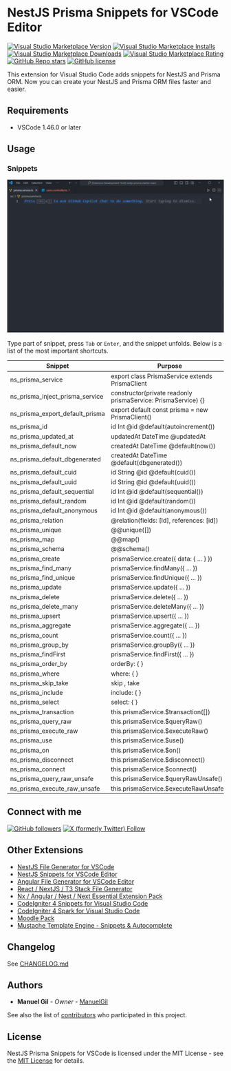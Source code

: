 # NestJS Prisma Snippets for VSCode Editor

[![Visual Studio Marketplace Version](https://img.shields.io/visual-studio-marketplace/v/imgildev.vscode-nestjs-prisma-snippets?style=for-the-badge&label=VS%20Marketplace&logo=visual-studio-code)](https://marketplace.visualstudio.com/items?itemName=imgildev.vscode-nestjs-prisma-snippets)
[![Visual Studio Marketplace Installs](https://img.shields.io/visual-studio-marketplace/i/imgildev.vscode-nestjs-prisma-snippets?style=for-the-badge&logo=visual-studio-code)](https://marketplace.visualstudio.com/items?itemName=imgildev.vscode-nestjs-prisma-snippets)
[![Visual Studio Marketplace Downloads](https://img.shields.io/visual-studio-marketplace/d/imgildev.vscode-nestjs-prisma-snippets?style=for-the-badge&logo=visual-studio-code)](https://marketplace.visualstudio.com/items?itemName=imgildev.vscode-nestjs-prisma-snippets)
[![Visual Studio Marketplace Rating](https://img.shields.io/visual-studio-marketplace/r/imgildev.vscode-nestjs-prisma-snippets?style=for-the-badge&logo=visual-studio-code)](https://marketplace.visualstudio.com/items?itemName=imgildev.vscode-nestjs-prisma-snippets&ssr=false#review-details)
[![GitHub Repo stars](https://img.shields.io/github/stars/ManuelGil/vscode-nestjs-prisma-snippets?style=for-the-badge&logo=github)](https://github.com/ManuelGil/vscode-nestjs-prisma-snippets)
[![GitHub license](https://img.shields.io/github/license/ManuelGil/vscode-nestjs-prisma-snippets?style=for-the-badge&logo=github)](https://github.com/ManuelGil/vscode-nestjs-prisma-snippets/blob/main/LICENSE)

This extension for Visual Studio Code adds snippets for NestJS and Prisma ORM. Now you can create your NestJS and Prisma ORM files faster and easier.

## Requirements

- VSCode 1.46.0 or later

## Usage

### Snippets

![demo](https://raw.githubusercontent.com/ManuelGil/vscode-nestjs-prisma-snippets/main/docs/images/demo.gif)

Type part of snippet, press `Tab` or `Enter`, and the snippet unfolds. Below is a list of the most important shortcuts.

| Snippet | Purpose |
| --- | --- |
| ns_prisma_service | export class PrismaService extends PrismaClient |
| ns_prisma_inject_prisma_service | constructor(private readonly prismaService: PrismaService) {} |
| ns_prisma_export_default_prisma | export default const prisma = new PrismaClient() |
| ns_prisma_id | id Int @id @default(autoincrement()) |
| ns_prisma_updated_at | updatedAt DateTime @updatedAt |
| ns_prisma_default_now | createdAt DateTime @default(now()) |
| ns_prisma_default_dbgenerated | createdAt DateTime @default(dbgenerated()) |
| ns_prisma_default_cuid | id String @id @default(cuid()) |
| ns_prisma_default_uuid | id String @id @default(uuid()) |
| ns_prisma_default_sequential | id Int @id @default(sequential()) |
| ns_prisma_default_random | id Int @id @default(random()) |
| ns_prisma_default_anonymous | id Int @id @default(anonymous()) |
| ns_prisma_relation | @relation(fields: [Id], references: [id]) |
| ns_prisma_unique | @@unique([]) |
| ns_prisma_map | @@map() |
| ns_prisma_schema | @@schema() |
| ns_prisma_create | prismaService.create({ data: { ... } }) |
| ns_prisma_find_many | prismaService.findMany({ ... }) |
| ns_prisma_find_unique | prismaService.findUnique({ ... }) |
| ns_prisma_update | prismaService.update({ ... }) |
| ns_prisma_delete | prismaService.delete({ ... }) |
| ns_prisma_delete_many | prismaService.deleteMany({ ... }) |
| ns_prisma_upsert | prismaService.upsert({ ... }) |
| ns_prisma_aggregate | prismaService.aggregate({ ... }) |
| ns_prisma_count | prismaService.count({ ... }) |
| ns_prisma_group_by | prismaService.groupBy({ ... }) |
| ns_prisma_findFirst | prismaService.findFirst({ ... }) |
| ns_prisma_order_by | orderBy: { } |
| ns_prisma_where | where: { } |
| ns_prisma_skip_take | skip , take |
| ns_prisma_include | include: { } |
| ns_prisma_select | select: { } |
| ns_prisma_transaction | this.prismaService.$transaction([]) |
| ns_prisma_query_raw | this.prismaService.$queryRaw() |
| ns_prisma_execute_raw | this.prismaService.$executeRaw() |
| ns_prisma_use | this.prismaService.$use() |
| ns_prisma_on | this.prismaService.$on() |
| ns_prisma_disconnect | this.prismaService.$disconnect() |
| ns_prisma_connect | this.prismaService.$connect() |
| ns_prisma_query_raw_unsafe | this.prismaService.$queryRawUnsafe() |
| ns_prisma_execute_raw_unsafe | this.prismaService.$executeRawUnsafe() |

## Connect with me

[![GitHub followers](https://img.shields.io/github/followers/ManuelGil?style=for-the-badge&logo=github)](https://github.com/ManuelGil)
[![X (formerly Twitter) Follow](https://img.shields.io/twitter/follow/imgildev?style=for-the-badge&logo=x)](https://twitter.com/imgildev)

## Other Extensions

- [NestJS File Generator for VSCode](https://marketplace.visualstudio.com/items?itemName=imgildev.vscode-nestjs-generator)
- [NestJS Snippets for VSCode Editor](https://marketplace.visualstudio.com/items?itemName=imgildev.vscode-nestjs-snippets-extension)
- [Angular File Generator for VSCode Editor](https://marketplace.visualstudio.com/items?itemName=imgildev.vscode-angular-generator)
- [React / NextJS / T3 Stack File Generator](https://marketplace.visualstudio.com/items?itemName=imgildev.vscode-nextjs-generator)
- [Nx / Angular / Nest / Next Essential Extension Pack](https://marketplace.visualstudio.com/items?itemName=imgildev.vscode-nx-pack)
- [CodeIgniter 4 Snippets for Visual Studio Code](https://marketplace.visualstudio.com/items?itemName=imgildev.vscode-codeigniter4-shield-snippets)
- [CodeIgniter 4 Spark for Visual Studio Code](https://marketplace.visualstudio.com/items?itemName=imgildev.vscode-codeigniter4-shield-spark)
- [Moodle Pack](https://marketplace.visualstudio.com/items?itemName=imgildev.vscode-moodle-snippets)
- [Mustache Template Engine - Snippets & Autocomplete](https://marketplace.visualstudio.com/items?itemName=imgildev.vscode-mustache-snippets)

## Changelog

See [CHANGELOG.md](./CHANGELOG.md)

## Authors

- **Manuel Gil** - _Owner_ - [ManuelGil](https://github.com/ManuelGil)

See also the list of [contributors](https://github.com/ManuelGil/vscode-nestjs-prisma-snippets/contributors) who participated in this project.

## License

NestJS Prisma Snippets for VSCode is licensed under the MIT License - see the [MIT License](https://opensource.org/licenses/MIT) for details.
